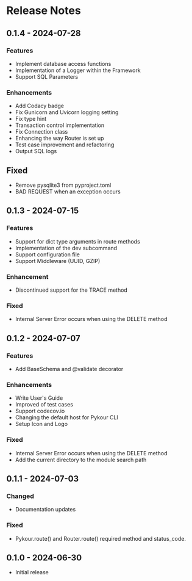 # Release Notes

## 0.1.4 - 2024-07-28

### Features

- Implement database access functions
- Implementation of a Logger within the Framework
- Support SQL Parameters

### Enhancements

- Add Codacy badge
- Fix Gunicorn and Uvicorn logging setting
- Fix type hint
- Transaction control implementation
- Fix Connection class
- Enhancing the way Router is set up
- Test case improvement and refactoring
- Output SQL logs

## Fixed

- Remove pysqlite3 from pyproject.toml
- BAD REQUEST when an exception occurs

## 0.1.3 - 2024-07-15

### Features

- Support for dict type arguments in route methods
- Implementation of the dev subcommand
- Support configuration file
- Support Middleware (UUID, GZIP)

### Enhancement

- Discontinued support for the TRACE method

### Fixed

- Internal Server Error occurs when using the DELETE method

## 0.1.2 - 2024-07-07

### Features

- Add BaseSchema and @validate decorator

### Enhancements

- Write User's Guide
- Improved of test cases
- Support codecov.io
- Changing the default host for Pykour CLI
- Setup Icon and Logo

### Fixed

- Internal Server Error occurs when using the DELETE method
- Add the current directory to the module search path

## 0.1.1 - 2024-07-03

### Changed

- Documentation updates

### Fixed

- Pykour.route() and Router.route() required method and status_code.

## 0.1.0 - 2024-06-30

- Initial release
